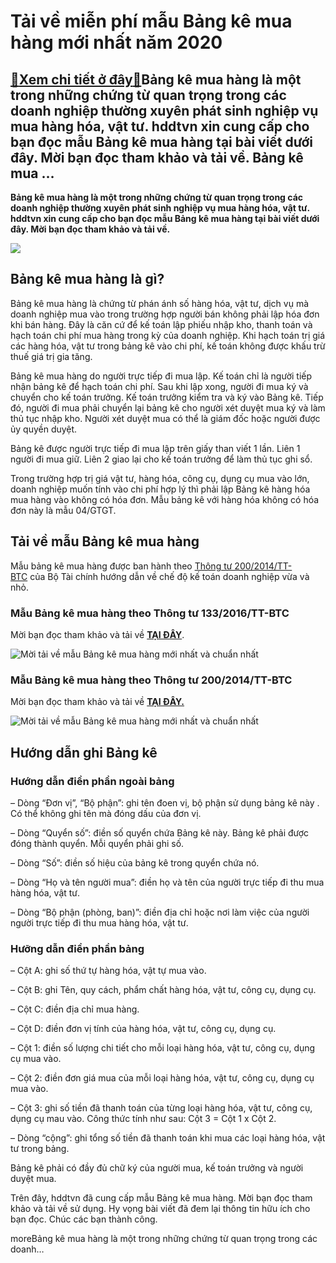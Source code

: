 Tải về miễn phí mẫu Bảng kê mua hàng mới nhất năm 2020
======================================================

[:gift:Xem chi tiết ở đây:gift:](https://hddtvn.com/tai-ve-mien-phi-mau-bang-ke-mua-hang-moi-nhat-nam-2020/)Bảng kê mua hàng là một trong những chứng từ quan trọng trong các doanh nghiệp thường xuyên phát sinh nghiệp vụ mua hàng hóa, vật tư. hddtvn xin cung cấp cho bạn đọc mẫu Bảng kê mua hàng tại bài viết dưới đây. Mời bạn đọc tham khảo và tải về. Bảng kê mua …
----------------------------------------------------------------------------------------------------------------------------------------------------------------------------------------------------------------------------------------------------------------

**Bảng kê mua hàng là một trong những chứng từ quan trọng trong các doanh nghiệp thường xuyên phát sinh nghiệp vụ mua hàng hóa, vật tư. hddtvn xin cung cấp cho bạn đọc mẫu Bảng kê mua hàng tại bài viết dưới đây. Mời bạn đọc tham khảo và tải về.**


![](https://hddtvn.com/wp-content/uploads/2021/01/qG9CkxH.png)


Bảng kê mua hàng là gì?
-----------------------


Bảng kê mua hàng là chứng từ phán ánh số hàng hóa, vật tư, dịch vụ mà doanh nghiệp mua vào trong trường hợp người bán không phải lập hóa đơn khi bán hàng. Đây là căn cứ để kế toán lập phiếu nhập kho, thanh toán và hạch toán chi phí mua hàng trong kỳ của doanh nghiệp. Khi hạch toán trị giá các hàng hóa, vật tư trong bảng kê vào chi phí, kế toán không được khấu trừ thuế giá trị gia tăng.


Bảng kê mua hàng do người trực tiếp đi mua lập. Kế toán chỉ là người tiếp nhận bảng kê để hạch toán chi phí. Sau khi lập xong, người đi mua ký và chuyển cho kế toán trưởng. Kế toán trưởng kiểm tra và ký vào Bảng kê. Tiếp đó, người đi mua phải chuyển lại bảng kê cho người xét duyệt mua ký và làm thủ tục nhập kho. Người xét duyệt mua có thể là giám đốc hoặc người được ủy quyền duyệt.


Bảng kê được người trực tiếp đi mua lập trên giấy than viết 1 lần. Liên 1 người đi mua giữ. Liên 2 giao lại cho kế toán trưởng để làm thủ tục ghi sổ.


Trong trường hợp trị giá vật tư, hàng hóa, công cụ, dụng cụ mua vào lớn, doanh nghiệp muốn tính vào chi phí hợp lý thì phải lập Bảng kê hàng hóa mua hàng vào không có hóa đơn. Mẫu bảng kê với hàng hóa không có hóa đơn này là mẫu 04/GTGT.


Tải về mẫu Bảng kê mua hàng
---------------------------


Mẫu bảng kê mua hàng được ban hành theo [Thông tư 200/2014/TT-BTC](#) của Bộ Tài chính hướng dẫn về chế độ kế toán doanh nghiệp vừa và nhỏ.


### Mẫu Bảng kê mua hàng theo Thông tư 133/2016/TT-BTC


Mời bạn đọc tham khảo và tải về [**TẠI ĐÂY**](https://drive.google.com/open?id=1aX6FuR5PTUGlGvQoAwJueeSBh-TcwHjC).


![Mời tải về mẫu Bảng kê mua hàng mới nhất và chuẩn nhất](https://hddtvn.com/wp-content/uploads/2021/01/qG9CkxH.png "Mời tải về mẫu Bảng kê mua hàng mới nhất và chuẩn nhất")


### Mẫu Bảng kê mua hàng theo Thông tư 200/2014/TT-BTC


Mời bạn đọc tham khảo và tải về [**TẠI ĐÂY.**](https://drive.google.com/open?id=1f7ET_PbC0NAvsON1DshWA5zRMjUM-ONu)


![Mời tải về mẫu Bảng kê mua hàng mới nhất và chuẩn nhất](https://hddtvn.com/wp-content/uploads/2021/01/8deIr13.png "Mời tải về mẫu Bảng kê mua hàng mới nhất và chuẩn nhất")


Hướng dẫn ghi Bảng kê
---------------------


### Hướng dẫn điền phần ngoài bảng


– Dòng “Đơn vị”, “Bộ phận”: ghi tên đoen vị, bộ phận sử dụng bảng kê này . Có thể không ghi tên mà đóng dấu của đơn vị.


– Dòng “Quyển số”: điền số quyển chứa Bảng kê này. Bảng kê phải được đóng thành quyển. Mỗi quyển phải ghi số.


– Dòng “Số”: điền số hiệu của bảng kê trong quyển chứa nó.


– Dòng “Họ và tên người mua”: điền họ và tên của người trực tiếp đi thu mua hàng hóa, vật tư.


– Dòng “Bộ phận (phòng, ban)”: điền địa chỉ hoặc nơi làm việc của người người trực tiếp đi thu mua hàng hóa, vật tư.


### Hưỡng dẫn điền phần bảng


– Cột A: ghi số thứ tự hàng hóa, vật tự mua vào.


– Cột B: ghi Tên, quy cách, phẩm chất hàng hóa, vật tư, công cụ, dụng cụ.


– Cột C: điền địa chỉ mua hàng.


– Cột D: điền đơn vị tính của hàng hóa, vật tư, công cụ, dụng cụ.


– Cột 1: điền số lượng chi tiết cho mỗi loại hàng hóa, vật tư, công cụ, dụng cụ mua vào.


– Cột 2: điền đơn giá mua của mỗi loại hàng hóa, vật tư, công cụ, dụng cụ mua vào.


– Cột 3: ghi số tiền đã thanh toán của từng loại hàng hóa, vật tư, công cụ, dụng cụ mau vào. Công thức tính như sau: Cột 3 = Cột 1 x Cột 2.


– Dòng “cộng”: ghi tổng số tiền đã thanh toán khi mua các loại hàng hóa, vật tư trong bảng.


Bảng kê phải có đầy đủ chữ ký của người mua, kế toán trưởng và người duyệt mua.


Trên đây, hddtvn đã cung cấp mẫu Bảng kê mua hàng. Mời bạn đọc tham khảo và tải về sử dụng. Hy vọng bài viết đã đem lại thông tin hữu ích cho bạn đọc. Chúc các bạn thành công.


moreBảng kê mua hàng là một trong những chứng từ quan trọng trong các doanh…

